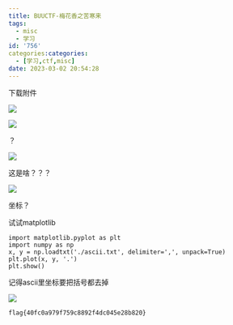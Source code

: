 ```yaml
---
title: BUUCTF-梅花香之苦寒来
tags:
  - misc
  - 学习
id: '756'
categories:categories:
  - [学习,ctf,misc]
date: 2023-03-02 20:54:28
---
```


下载附件

![](https://pic.niaoluo.top/%E7%BD%91%E7%AB%99%E8%B0%83%E7%94%A8/misc%E9%9C%80%E8%A6%81/%E7%AC%AC%E4%BA%8C%E9%A1%B5/%E6%A2%85%E8%8A%B1%E9%A6%99%E4%B9%8B%E8%8B%A6%E5%AF%92%E6%9D%A5/meihuai.jpg)

![](https://pic.niaoluo.top/%E7%BD%91%E7%AB%99%E8%B0%83%E7%94%A8/misc%E9%9C%80%E8%A6%81/%E7%AC%AC%E4%BA%8C%E9%A1%B5/%E6%A2%85%E8%8A%B1%E9%A6%99%E4%B9%8B%E8%8B%A6%E5%AF%92%E6%9D%A5/%E5%B1%8F%E5%B9%95%E6%88%AA%E5%9B%BE%202023-03-02%20204417.jpg)

？

![](https://pic.niaoluo.top/%E7%BD%91%E7%AB%99%E8%B0%83%E7%94%A8/misc%E9%9C%80%E8%A6%81/%E7%AC%AC%E4%BA%8C%E9%A1%B5/%E6%A2%85%E8%8A%B1%E9%A6%99%E4%B9%8B%E8%8B%A6%E5%AF%92%E6%9D%A5/%E5%B1%8F%E5%B9%95%E6%88%AA%E5%9B%BE%202023-03-02%20204806.jpg)

这是啥？？？

![](https://pic.niaoluo.top/%E7%BD%91%E7%AB%99%E8%B0%83%E7%94%A8/misc%E9%9C%80%E8%A6%81/%E7%AC%AC%E4%BA%8C%E9%A1%B5/%E6%A2%85%E8%8A%B1%E9%A6%99%E4%B9%8B%E8%8B%A6%E5%AF%92%E6%9D%A5/%E5%B1%8F%E5%B9%95%E6%88%AA%E5%9B%BE%202023-03-02%20204927.jpg)

坐标？

试试matplotlib

```
import matplotlib.pyplot as plt
import numpy as np
x, y = np.loadtxt('./ascii.txt', delimiter=',', unpack=True)
plt.plot(x, y, '.')
plt.show()
```

记得ascii里坐标要把括号都去掉

![](https://pic.niaoluo.top/%E7%BD%91%E7%AB%99%E8%B0%83%E7%94%A8/misc%E9%9C%80%E8%A6%81/%E7%AC%AC%E4%BA%8C%E9%A1%B5/%E6%A2%85%E8%8A%B1%E9%A6%99%E4%B9%8B%E8%8B%A6%E5%AF%92%E6%9D%A5/%E5%B1%8F%E5%B9%95%E6%88%AA%E5%9B%BE%202023-03-02%20205241.jpg)

```
flag{40fc0a979f759c8892f4dc045e28b820}
```
